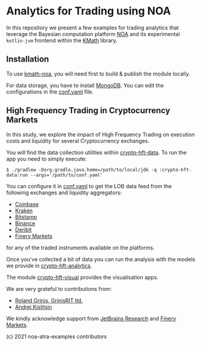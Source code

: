 # Analytics for Trading using NOA

In this repository we present a few examples for trading analytics that leverage 
the Bayesian computation platform [NOA](https://github.com/grinisrit/noa) 
and its experimental `kotlin-jvm` frontend 
within the [KMath](https://github.com/mipt-npm/kmath) library. 

## Installation 

To use [kmath-noa](https://github.com/mipt-npm/kmath/tree/feature/noa/kmath-noa), 
you will need first to build & publish the module locally.

For data storage, you have to install 
[MongoDB](https://docs.mongodb.com/manual/tutorial/install-mongodb-on-ubuntu/).
You can edit the configurations in the [conf.yaml](conf.yaml) file.

## High Frequency Trading in Cryptocurrency Markets

In this study, we explore the impact of High Frequency Trading 
on execution costs and liquidity for several 
Cryptocurrency exchanges.

You will find the data collection utilities 
within [crypto-hft-data](crypto-hft-analytics). To run the app you need to simply
execute:
```
$ ./gradlew -Dorg.gradle.java.home=/path/to/local/jdk -q :crypto-hft-data:run --args='/path/to/conf.yaml'
```
You can configure it in [conf.yaml](conf.yaml) to get the LOB data feed from the following 
exchanges and liquidity aggregators:

* [Coinbase](https://docs.pro.coinbase.com/#websocket-feed)
* [Kraken](https://docs.kraken.com/websockets/#message-book/)
* [Bitstamp](https://www.bitstamp.net/websocket/v2/) 
* [Binance](https://github.com/binance/binance-spot-api-docs/blob/master/web-socket-streams.md)
* [Deribit](https://docs.deribit.com/?python#subscriptions)
* [Finery Markets](https://faq.finerymarkets.com/api-specifications)

for any of the traded instruments available on the platforms.

Once you've collected a bit of data you can run the analysis with
the models we provide in [crypto-hft-analytics](crypto-hft-analytics). 

The module [crypto-hft-visual](crypto-hft-visual) 
provides the visualisation apps.

We are very grateful to contributions from:
* [Roland Grinis, GrinisRIT ltd.](https://github.com/grinisrit)
* [Andrei Kislitsin](https://github.com/AndreiKingsley)

We kindly acknowledge support from 
[JetBrains Research](https://research.jetbrains.org/) and
[Finery Markets](https://finerymarkets.com/).

(c) 2021 noa-atra-examples contributors